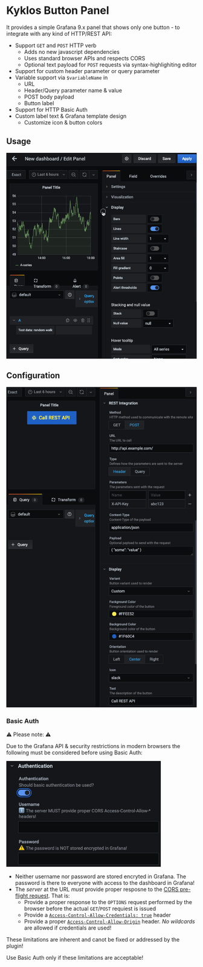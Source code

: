 <!-- This README file is going to be the one displayed on the Grafana.com website for your plugin. Uncomment and replace the content here before publishing.

Remove any remaining comments before publishing as these may be displayed on Grafana.com -->

# Kyklos Button Panel

It provides a simple Grafana 9.x panel that shows only one button - to integrate with any kind of HTTP/REST API:

- Support `GET` and `POST` HTTP verb
  - Adds no new javascript dependencies
  - Uses standard browser APIs and respects CORS
  - Optional text payload for `POST` requests via syntax-highlighiting editor
- Support for custom header parameter or query parameter
- Variable support via `$variableName` in
  - URL
  - Header/Query parameter name & value
  - POST body payload
  - Button label
- Support for HTTP Basic Auth
- Custom label text & Grafana template design
  - Customize icon & button colors

## Usage

![Screencast](img/screencast.gif)

## Configuration

![Screenshot](img/screenshot.png)

### Basic Auth

⚠️ Please note: ⚠️

Due to the Grafana API & security restrictions in modern browsers the following must be considered before using Basic Auth:

![Basic Auth Configuration](img/authentication.png)

- Neither username nor password are stored encryted in Grafana.
  The password is there to everyone with access to the dashboard in Grafana!
- The _server_ at the URL _must_ provide proper resposne to the [CORS pre-flight request](https://developer.mozilla.org/en-US/docs/Glossary/Preflight_request). That is:
  - Provide a proper response to the `OPTIONS` request performed by the browser before the actual `GET`/`POST` requiest is issued
  - Provide a [`Access-Control-Allow-Credentials: true`](https://developer.mozilla.org/en-US/docs/Web/HTTP/Headers/Access-Control-Allow-Credentials) header
  - Provide a proper [`Access-Control-Allow-Origin`](https://developer.mozilla.org/en-US/docs/Web/HTTP/Headers/Access-Control-Allow-Origin) header.
    _No wildcards_ are allowed if credentials are used!

These limitations are inherent and canot be fixed or addressed by the plugin!

Use Basic Auth only if these limitations are acceptable!

<!-- To help maximize the impact of your README and improve usability for users, we propose the following loose structure:

**BEFORE YOU BEGIN**
- Ensure all links are absolute URLs so that they will work when the README is displayed within Grafana and Grafana.com
- Be inspired ✨
  - [grafana-polystat-panel](https://github.com/grafana/grafana-polystat-panel)
  - [volkovlabs-variable-panel](https://github.com/volkovlabs/volkovlabs-variable-panel)

**ADD SOME BADGES**

Badges convey useful information at a glance for users whether in the Catalog or viewing the source code. You can use the generator on [Shields.io](https://shields.io/badges/dynamic-json-badge) together with the Grafana.com API
to create dynamic badges that update automatically when you publish a new version to the marketplace.

- For the logo field use 'grafana'.
- Examples (label: query)
  - Downloads: $.downloads
  - Catalog Version: $.version
  - Grafana Dependency: $.grafanaDependency
  - Signature Type: $.versionSignatureType

Full example: ![Dynamic JSON Badge](https://img.shields.io/badge/dynamic/json?logo=grafana&query=$.version&url=https://grafana.com/api/plugins/grafana-polystat-panel&label=Marketplace&prefix=v&color=F47A20)

Consider other [badges](https://shields.io/badges) as you feel appropriate for your project.

## Overview / Introduction
Provide one or more paragraphs as an introduction to your plugin to help users understand why they should use it.

Consider including screenshots:
- in [plugin.json](https://grafana.com/docs/grafana/latest/developers/plugins/metadata/#info) include them as relative links.
- in the README ensure they are absolute URLs.

## Requirements
List any requirements or dependencies they may need to run the plugin.

## Getting Started
Provide a quick start on how to configure and use the plugin.

## Documentation
If your project has dedicated documentation available for users, provide links here. For help in following Grafana's style recommendations for technical documentation, refer to our [Writer's Toolkit](https://grafana.com/docs/writers-toolkit/).

## Contributing
Do you want folks to contribute to the plugin or provide feedback through specific means? If so, tell them how!
-->
